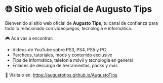 # 🌐 Sitio web oficial de Augusto Tips

Bienvenido al sitio web oficial de **Augusto Tips**, tu canal de confianza para todo lo relacionado con videojuegos, tecnología e informática.

🎮 Acá vas a encontrar:
- Videos de YouTube sobre PS3, PS4, PS5 y PC
- Parcheos, tutoriales, mods y contenido exclusivo
- Tips de informática, telefonía móvil y tecnología en general
- Enlaces de descarga de herramientas, packs y más

🚀 Visitalo en: https://augustotips.github.io/AugustoTips
